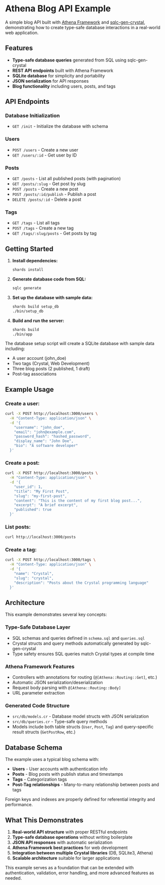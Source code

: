 # Athena Blog API Example

A simple blog API built with [Athena Framework](https://athenaframework.org/) and [sqlc-gen-crystal](https://github.com/watzon/sqlc-gen-crystal), demonstrating how to create type-safe database interactions in a real-world web application.

## Features

- **Type-safe database queries** generated from SQL using sqlc-gen-crystal
- **REST API endpoints** built with Athena Framework
- **SQLite database** for simplicity and portability
- **JSON serialization** for API responses
- **Blog functionality** including users, posts, and tags

## API Endpoints

### Database Initialization
- `GET /init` - Initialize the database with schema

### Users
- `POST /users` - Create a new user
- `GET /users/:id` - Get user by ID

### Posts
- `GET /posts` - List all published posts (with pagination)
- `GET /posts/:slug` - Get post by slug
- `POST /posts` - Create a new post
- `POST /posts/:id/publish` - Publish a post
- `DELETE /posts/:id` - Delete a post

### Tags
- `GET /tags` - List all tags
- `POST /tags` - Create a new tag
- `GET /tags/:slug/posts` - Get posts by tag

## Getting Started

1. **Install dependencies:**
   ```bash
   shards install
   ```

2. **Generate database code from SQL:**
   ```bash
   sqlc generate
   ```

3. **Set up the database with sample data:**
   ```bash
   shards build setup_db
   ./bin/setup_db
   ```

4. **Build and run the server:**
   ```bash
   shards build
   ./bin/app
   ```

The database setup script will create a SQLite database with sample data including:
- A user account (john_doe)
- Two tags (Crystal, Web Development)
- Three blog posts (2 published, 1 draft)
- Post-tag associations

## Example Usage

### Create a user:
```bash
curl -X POST http://localhost:3000/users \
  -H "Content-Type: application/json" \
  -d '{
    "username": "john_doe",
    "email": "john@example.com",
    "password_hash": "hashed_password",
    "display_name": "John Doe",
    "bio": "A software developer"
  }'
```

### Create a post:
```bash
curl -X POST http://localhost:3000/posts \
  -H "Content-Type: application/json" \
  -d '{
    "user_id": 1,
    "title": "My First Post",
    "slug": "my-first-post",
    "content": "This is the content of my first blog post...",
    "excerpt": "A brief excerpt",
    "published": true
  }'
```

### List posts:
```bash
curl http://localhost:3000/posts
```

### Create a tag:
```bash
curl -X POST http://localhost:3000/tags \
  -H "Content-Type: application/json" \
  -d '{
    "name": "Crystal",
    "slug": "crystal",
    "description": "Posts about the Crystal programming language"
  }'
```

## Architecture

This example demonstrates several key concepts:

### Type-Safe Database Layer
- SQL schemas and queries defined in `schema.sql` and `queries.sql`
- Crystal structs and query methods automatically generated by sqlc-gen-crystal
- Type safety ensures SQL queries match Crystal types at compile time

### Athena Framework Features
- Controllers with annotations for routing (`@[Athena::Routing::Get]`, etc.)
- Automatic JSON serialization/deserialization
- Request body parsing with `@[Athena::Routing::Body]`
- URL parameter extraction

### Generated Code Structure
- `src/db/models.cr` - Database model structs with JSON serialization
- `src/db/queries.cr` - Type-safe query methods
- Models include both table structs (`User`, `Post`, `Tag`) and query-specific result structs (`GetPostRow`, etc.)

## Database Schema

The example uses a typical blog schema with:
- **Users** - User accounts with authentication info
- **Posts** - Blog posts with publish status and timestamps
- **Tags** - Categorization tags
- **Post-Tag relationships** - Many-to-many relationship between posts and tags

Foreign keys and indexes are properly defined for referential integrity and performance.

## What This Demonstrates

1. **Real-world API structure** with proper RESTful endpoints
2. **Type-safe database operations** without writing boilerplate
3. **JSON API responses** with automatic serialization
4. **Athena Framework best practices** for web development
5. **Integration between multiple Crystal libraries** (DB, SQLite3, Athena)
6. **Scalable architecture** suitable for larger applications

This example serves as a foundation that can be extended with authentication, validation, error handling, and more advanced features as needed.
